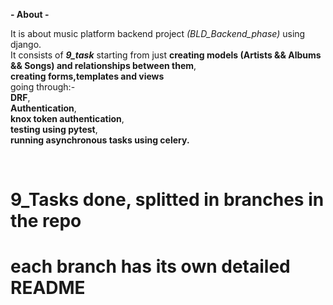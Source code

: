 **- About -**
<br/>

It is about music platform backend project *(BLD_Backend_phase)* using django.<br/>
It consists of ***9_task*** starting from just **creating models (Artists && Albums && Songs) and relationships between them**,<br/> **creating forms,templates and views**<br/> going through:-<br/> **DRF**,<br/> **Authentication**,<br/> **knox token authentication**,<br/> **testing using pytest**,<br/> **running asynchronous tasks using celery.**

<br/>

# 9_Tasks done, splitted in branches in the repo

# each branch has its own detailed README
